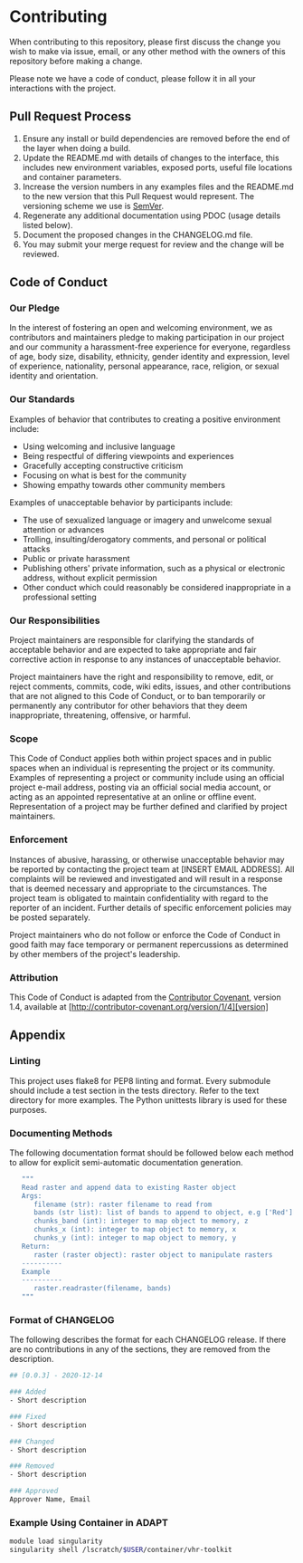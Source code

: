 # Contributing

When contributing to this repository, please first discuss the change you wish to make via issue,
email, or any other method with the owners of this repository before making a change.

Please note we have a code of conduct, please follow it in all your interactions with the project.

## Pull Request Process

1. Ensure any install or build dependencies are removed before the end of the layer when doing a
   build.
2. Update the README.md with details of changes to the interface, this includes new environment
   variables, exposed ports, useful file locations and container parameters.
3. Increase the version numbers in any examples files and the README.md to the new version that this
   Pull Request would represent. The versioning scheme we use is [SemVer](http://semver.org/).
4. Regenerate any additional documentation using PDOC (usage details listed below).
5. Document the proposed changes in the CHANGELOG.md file.
6. You may submit your merge request for review and the change will be reviewed.

## Code of Conduct

### Our Pledge

In the interest of fostering an open and welcoming environment, we as
contributors and maintainers pledge to making participation in our project and
our community a harassment-free experience for everyone, regardless of age, body
size, disability, ethnicity, gender identity and expression, level of experience,
nationality, personal appearance, race, religion, or sexual identity and
orientation.

### Our Standards

Examples of behavior that contributes to creating a positive environment
include:

* Using welcoming and inclusive language
* Being respectful of differing viewpoints and experiences
* Gracefully accepting constructive criticism
* Focusing on what is best for the community
* Showing empathy towards other community members

Examples of unacceptable behavior by participants include:

* The use of sexualized language or imagery and unwelcome sexual attention or
advances
* Trolling, insulting/derogatory comments, and personal or political attacks
* Public or private harassment
* Publishing others' private information, such as a physical or electronic
  address, without explicit permission
* Other conduct which could reasonably be considered inappropriate in a
  professional setting

### Our Responsibilities

Project maintainers are responsible for clarifying the standards of acceptable
behavior and are expected to take appropriate and fair corrective action in
response to any instances of unacceptable behavior.

Project maintainers have the right and responsibility to remove, edit, or
reject comments, commits, code, wiki edits, issues, and other contributions
that are not aligned to this Code of Conduct, or to ban temporarily or
permanently any contributor for other behaviors that they deem inappropriate,
threatening, offensive, or harmful.

### Scope

This Code of Conduct applies both within project spaces and in public spaces
when an individual is representing the project or its community. Examples of
representing a project or community include using an official project e-mail
address, posting via an official social media account, or acting as an appointed
representative at an online or offline event. Representation of a project may be
further defined and clarified by project maintainers.

### Enforcement

Instances of abusive, harassing, or otherwise unacceptable behavior may be
reported by contacting the project team at [INSERT EMAIL ADDRESS]. All
complaints will be reviewed and investigated and will result in a response that
is deemed necessary and appropriate to the circumstances. The project team is
obligated to maintain confidentiality with regard to the reporter of an incident.
Further details of specific enforcement policies may be posted separately.

Project maintainers who do not follow or enforce the Code of Conduct in good
faith may face temporary or permanent repercussions as determined by other
members of the project's leadership.

### Attribution

This Code of Conduct is adapted from the [Contributor Covenant][homepage], version 1.4,
available at [http://contributor-covenant.org/version/1/4][version]

[homepage]: http://contributor-covenant.org
[version]: http://contributor-covenant.org/version/1/4/

## Appendix

### Linting

This project uses flake8 for PEP8 linting and format. Every submodule should include
a test section in the tests directory. Refer to the text directory for more examples.
The Python unittests library is used for these purposes.

### Documenting Methods

The following documentation format should be followed below each method to allow for
explicit semi-automatic documentation generation.

```bash
   """
   Read raster and append data to existing Raster object
   Args:
      filename (str): raster filename to read from
      bands (str list): list of bands to append to object, e.g ['Red']
      chunks_band (int): integer to map object to memory, z
      chunks_x (int): integer to map object to memory, x
      chunks_y (int): integer to map object to memory, y
   Return:
      raster (raster object): raster object to manipulate rasters
   ----------
   Example
   ----------
      raster.readraster(filename, bands)
   """
```

### Format of CHANGELOG

The following describes the format for each CHANGELOG release. If there are no contributions
in any of the sections, they are removed from the description.

```bash
## [0.0.3] - 2020-12-14

### Added
- Short description

### Fixed
- Short description

### Changed
- Short description

### Removed
- Short description

### Approved
Approver Name, Email
```

### Example Using Container in ADAPT

```bash
module load singularity
singularity shell /lscratch/$USER/container/vhr-toolkit
```
